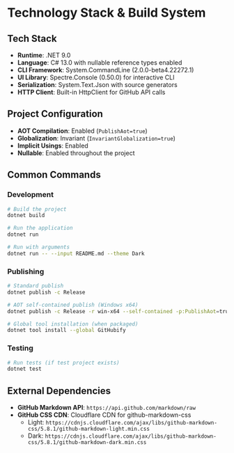 # Technology Stack & Build System

## Tech Stack
- **Runtime**: .NET 9.0
- **Language**: C# 13.0 with nullable reference types enabled
- **CLI Framework**: System.CommandLine (2.0.0-beta4.22272.1)
- **UI Library**: Spectre.Console (0.50.0) for interactive CLI
- **Serialization**: System.Text.Json with source generators
- **HTTP Client**: Built-in HttpClient for GitHub API calls

## Project Configuration
- **AOT Compilation**: Enabled (`PublishAot=true`)
- **Globalization**: Invariant (`InvariantGlobalization=true`)
- **Implicit Usings**: Enabled
- **Nullable**: Enabled throughout the project

## Common Commands

### Development
```bash
# Build the project
dotnet build

# Run the application
dotnet run

# Run with arguments
dotnet run -- --input README.md --theme Dark
```

### Publishing
```bash
# Standard publish
dotnet publish -c Release

# AOT self-contained publish (Windows x64)
dotnet publish -c Release -r win-x64 --self-contained -p:PublishAot=true

# Global tool installation (when packaged)
dotnet tool install --global GitHubify
```

### Testing
```bash
# Run tests (if test project exists)
dotnet test
```

## External Dependencies
- **GitHub Markdown API**: `https://api.github.com/markdown/raw`
- **GitHub CSS CDN**: Cloudflare CDN for github-markdown-css
  - Light: `https://cdnjs.cloudflare.com/ajax/libs/github-markdown-css/5.8.1/github-markdown-light.min.css`
  - Dark: `https://cdnjs.cloudflare.com/ajax/libs/github-markdown-css/5.8.1/github-markdown-dark.min.css`